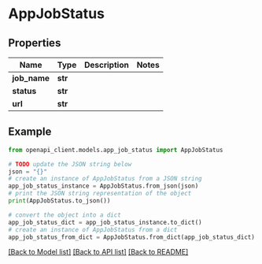 # AppJobStatus


## Properties

Name | Type | Description | Notes
------------ | ------------- | ------------- | -------------
**job_name** | **str** |  | 
**status** | **str** |  | 
**url** | **str** |  | 

## Example

```python
from openapi_client.models.app_job_status import AppJobStatus

# TODO update the JSON string below
json = "{}"
# create an instance of AppJobStatus from a JSON string
app_job_status_instance = AppJobStatus.from_json(json)
# print the JSON string representation of the object
print(AppJobStatus.to_json())

# convert the object into a dict
app_job_status_dict = app_job_status_instance.to_dict()
# create an instance of AppJobStatus from a dict
app_job_status_from_dict = AppJobStatus.from_dict(app_job_status_dict)
```
[[Back to Model list]](../README.md#documentation-for-models) [[Back to API list]](../README.md#documentation-for-api-endpoints) [[Back to README]](../README.md)


